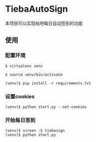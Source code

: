 # TiebaAutoSign

本项目可以实现帖吧每日自动签到的功能

## 使用

### 配置环境

```shell
$ virtualenv venv

$ source venv/bin/activate

(venv)$ pip install -r requirements.txt
```

### 设置cookies

```shell
(venv)$ python start.py --set-cookies
```

### 开始每日签到

```shell
(venv)$ screen -S tiebasign
(venv)$ python start.py
```